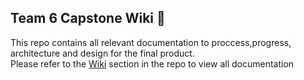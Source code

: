 
## Team 6 Capstone Wiki 💼



This repo contains all relevant documentation to proccess,progress, architecture and design for the final product.  
Please refer to the [Wiki](https://github.com/t06-capstone/wiki/wiki) section in the repo to view all documentation 
